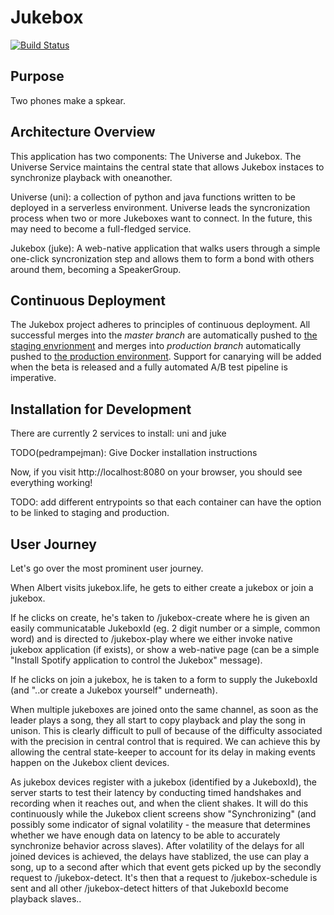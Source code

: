 # Jukebox
[![Build Status](https://travis-ci.org/PedramPejman/jukebox.svg?branch=master)](https://travis-ci.org/PedramPejman/jukebox)

## Purpose

Two phones make a spkear.

## Architecture Overview
This application has two components: The Universe and Jukebox. The Universe Service maintains the central state that allows Jukebox instaces to synchronize playback with oneanother.

Universe (uni): a collection of python and java functions written to be deployed in a serverless environment. Universe leads the syncronization process when two or more Jukeboxes want to connect. In the future, this may need to become a full-fledged service.

Jukebox (juke): A web-native application that walks users through a simple one-click syncronization step and allows them to form a bond with others around them, becoming a SpeakerGroup. 

## Continuous Deployment
The Jukebox project adheres to principles of continuous deployment. All successful merges into the *master branch* are automatically pushed to [the staging envrionment](http://staging.jukebox.life) and merges into *production branch* automatically pushed to [the production environment](http://jukebox.life). Support for canarying will be added when the beta is released and a fully automated A/B test pipeline is imperative.

## Installation for Development

There are currently 2 services to install: uni and juke

TODO(pedrampejman): Give Docker installation instructions

Now, if you visit http://localhost:8080 on your browser, you should see everything working!

TODO: add different entrypoints so that each container can have the option to be linked to staging and production.

## User Journey
Let's go over the most prominent user journey. 

When Albert visits jukebox.life, he gets to either create a jukebox or join a jukebox. 

If he clicks on create, he's taken to /jukebox-create where he is given an easily communicatable JukeboxId (eg. 2 digit number or a simple, common word) and is directed to /jukebox-play where we either invoke native jukebox application (if exists), or show a web-native page (can be a simple "Install Spotify application to control the Jukebox" message). 

If he clicks on join a jukebox, he is taken to a form to supply the JukeboxId (and "..or create a Jukebox yourself" underneath). 

When multiple jukeboxes are joined onto the same channel, as soon as the leader plays a song, they all start to copy playback and play the song in unison. This is clearly difficult to pull of because of the difficulty associated with the precision in central control that is required. We can achieve this by allowing the central state-keeper to account for its delay in making events happen on the Jukebox client devices. 

As jukebox devices register with a jukebox (identified by a JukeboxId), the server starts to test their latency by conducting timed handshakes and recording when it reaches out, and when the client shakes. It will do this continuously while the Jukebox client screens show "Synchronizing" (and possibly some indicator of signal volatility - the measure that determines whether we have enough data on latency to be able to accurately synchronize behavior across slaves). After volatility of the delays for all joined devices is achieved, the delays have stablized, the use can play a song, up to a second after which that event gets picked up by the secondly request to /jukebox-detect. It's then that a request to /jukebox-schedule is sent and all other /jukebox-detect hitters of that JukeboxId become playback slaves..

